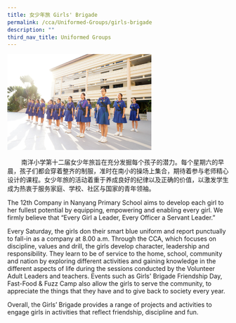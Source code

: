 ```yaml
---
title: 女少年旅 Girls' Brigade
permalink: /cca/Uniformed-Groups/girls-brigade
description: ""
third_nav_title: Uniformed Groups
---
```

<img src="/images/girls-brigade.jpeg" 
     style="width:65%">


<p>&nbsp; &nbsp; &nbsp; &nbsp; 南洋小学第十二届女少年旅旨在充分发掘每个孩子的潜力。每个星期六的早晨，孩子们都会穿着整齐的制服，准时在南小的操场上集合，期待着参与老师精心设计的课程。女少年旅的活动着重于养成良好的纪律以及正确的价值，以激发学生成为热衷于服务家庭、学校、社区与国家的青年领袖。</p>
<p>The 12th Company in Nanyang Primary School aims to develop each girl to her fullest potential by equipping, empowering and enabling every girl. We firmly believe that &ldquo;Every Girl a Leader, Every Officer a Servant Leader.&rdquo;</p>
<p>Every Saturday, the girls don their smart blue uniform and report punctually to fall-in as a company at 8.00 a.m. Through the CCA, which focuses on discipline, values and drill, the girls develop character, leadership and responsibility. They learn to be of service to the home, school, community and nation by exploring different activities and gaining knowledge in the different aspects of life during the sessions conducted by the Volunteer Adult Leaders and teachers. Events such as Girls' Brigade Friendship Day, Fast-Food &amp; Fuzz Camp also allow the girls to serve the community, to appreciate the things that they have and to give back to society every year.</p>
<p>Overall, the Girls&rsquo; Brigade provides a range of projects and activities to engage girls in activities that reflect friendship, discipline and fun.</p>